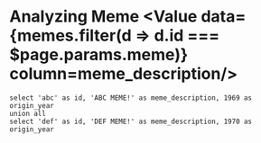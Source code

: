 # Analyzing Meme <Value data={memes.filter(d => d.id === $page.params.meme)} column=meme_description/>

```memes
select 'abc' as id, 'ABC MEME!' as meme_description, 1969 as origin_year
union all
select 'def' as id, 'DEF MEME!' as meme_description, 1970 as origin_year
```